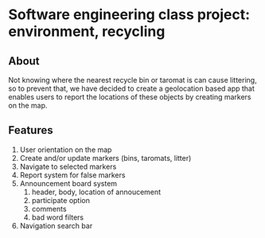 # Software engineering class project: environment, recycling

## About
Not knowing where the nearest recycle bin or taromat is can cause littering, so to prevent that, we have decided to create a geolocation based app that enables users to report the locations of these objects by creating markers on the map.

## Features
1. User orientation on the map
2. Create and/or update markers (bins, taromats, litter)
3. Navigate to selected markers
4. Report system for false markers
5. Announcement board system
    1. header, body, location of annoucement
    2. participate option
    3. comments
    4. bad word filters
6. Navigation search bar